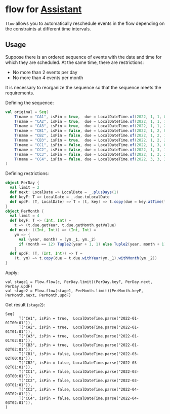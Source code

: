 # flow for [Assistant](https://github.com/char16t/assistant)

`flow` allows you to automatically reschedule events in the flow depending on the constraints at different time intervals.

## Usage

Suppose there is an ordered sequence of events with the date and time for which they are scheduled. At the same time, there are restrictions:

* No more than 2 events per day
* No more than 4 events per month

It is necessary to reorganize the sequence so that the sequence meets the requirements.

Defining the sequence:

```scala
val original = Seq(
    T(name = "CA1", isPin = true,  due = LocalDateTime.of(2022, 1, 1, 0, 1)),
    T(name = "CA2", isPin = true,  due = LocalDateTime.of(2022, 1, 1, 1, 1)),
    T(name = "CA3", isPin = true,  due = LocalDateTime.of(2022, 1, 1, 2, 1)),
    T(name = "CB1", isPin = false, due = LocalDateTime.of(2022, 1, 2, 0, 1)),
    T(name = "CB2", isPin = false, due = LocalDateTime.of(2022, 1, 2, 1, 1)),
    T(name = "CB3", isPin = true,  due = LocalDateTime.of(2022, 1, 2, 2, 1)),
    T(name = "CC1", isPin = false, due = LocalDateTime.of(2022, 1, 3, 0, 1)),
    T(name = "CC2", isPin = false, due = LocalDateTime.of(2022, 1, 3, 1, 1)),
    T(name = "CC3", isPin = false, due = LocalDateTime.of(2022, 1, 3, 2, 1)),
    T(name = "CC4", isPin = false, due = LocalDateTime.of(2022, 3, 3, 2, 1)),
)
```

Defining restrictions:

```scala
object PerDay {
  val limit = 2
  def next: LocalDate => LocalDate = _.plusDays(1)
  def keyF: T => LocalDate = _.due.toLocalDate
  def updF: (T, LocalDate) => T = (t, key) => t.copy(due = key.atTime(t.due.toLocalTime))
}
object PerMonth {
  val limit = 4
  def keyF: T => (Int, Int) =
    t => (t.due.getYear, t.due.getMonth.getValue)
  def next: ((Int, Int)) => (Int, Int) =
    ym => {
      val (year, month) = (ym._1, ym._2)
      if (month == 12) Tuple2(year + 1, 1) else Tuple2(year, month + 1)
    }
  def updF: (T, (Int, Int)) => T =
    (t, ym) => t.copy(due = t.due.withYear(ym._1).withMonth(ym._2))
}
```

Apply:

```
val stage1 = Flow.flow(c, PerDay.limit)(PerDay.keyF, PerDay.next, PerDay.updF)
val stage2 = Flow.flow(stage1, PerMonth.limit)(PerMonth.keyF, PerMonth.next, PerMonth.updF)
```

Get result (`stage2`):

```
Seq(
      T("CA1", isPin = true,  LocalDateTime.parse("2022-01-01T00:01")),
      T("CA2", isPin = true,  LocalDateTime.parse("2022-01-01T01:01")),
      T("CA3", isPin = true,  LocalDateTime.parse("2022-01-01T02:01")),
      T("CB3", isPin = true,  LocalDateTime.parse("2022-01-02T02:01")),
      T("CB1", isPin = false, LocalDateTime.parse("2022-03-02T00:01")),
      T("CB2", isPin = false, LocalDateTime.parse("2022-03-02T01:01")),
      T("CC1", isPin = false, LocalDateTime.parse("2022-03-03T00:01")),
      T("CC2", isPin = false, LocalDateTime.parse("2022-03-03T01:01")),
      T("CC3", isPin = false, LocalDateTime.parse("2022-04-03T02:01")),
      T("CC4", isPin = false, LocalDateTime.parse("2022-04-03T02:01")),
)
```
